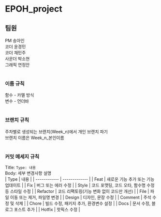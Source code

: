 # EPOH_project

## 팀원
PM 송아인 </br>
코더 윤경민 </br>
코더 채민주 </br>
사운더 박소현 </br>
그래픽 연정안 </br>
</br>
### 이름 규칙</br>
함수 - 카멜 방식</br>
변수 - 언더바</br>
</br>
### 브랜치 규칙</br>
주차별로 생성되는 브랜치(Week_n)에서 개인 브랜치 파기</br>
브랜치 이름은 Week_n_본인이름</br>
</br>
### 커밋 메세지 규칙</br>
Title: `Type: 내용`</br>
Body: 세부 변경사항 설명</br>
| Type | 내용 |
| ------------ | ------------- |
| Feat | 새로운 기능 추가 또는 기능 업데이트 |
| Fix | 버그 또는 에러 수정 |
| Style | 코드 포맷팅, 코드 오타, 함수명 수정 등 스타일 수정 |
| Refactor | 코드 리팩토링(기능 변화 없이 코드만 개선) |
| File | 파일 이동 또는 제거, 파일명 변경 |
| Design | 디자인, 문장 수정 |
| Comment | 주석 수정 및 삭제 |
| Chore | 빌드 수정, 패키지 추가, 환경변수 설정 |
| Docs | 문서 수정, 블로그 포스트 추가 |
| Hotfix | 핫픽스 수정 |
